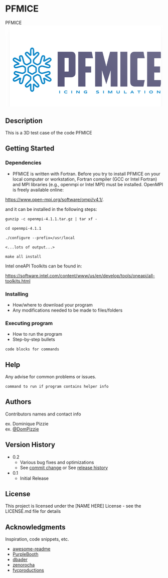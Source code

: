 # PFMICE

PFMICE
![alt text](https://github.com/zhangwq1990/PFMICE/blob/11c0ed452340c213a93eb67bba940eaed6a01564/logo.png)
## Description

This is a 3D test case of the code PFMICE

## Getting Started

### Dependencies

* PFMICE is written with Fortran. Before you try to install PFMICE on your local computer or
workstation, Fortran compiler (GCC or Intel Fortran) and MPI libraries (e.g., openmpi or Intel
MPI) must be installed. OpenMPI is freely available online:

https://www.open-mpi.org/software/ompi/v4.1/.

and it can be installed in the following steps:
```
gunzip -c openmpi-4.1.1.tar.gz | tar xf -
```
```
cd openmpi-4.1.1
```

```
./configure --prefix=/usr/local
```
```
<...lots of output...>
```
```
make all install
```

Intel oneAPI Toolkits can be found in:

https://software.intel.com/content/www/us/en/develop/tools/oneapi/all-toolkits.html

### Installing

* How/where to download your program
* Any modifications needed to be made to files/folders

### Executing program

* How to run the program
* Step-by-step bullets
```
code blocks for commands
```

## Help

Any advise for common problems or issues.
```
command to run if program contains helper info
```

## Authors

Contributors names and contact info

ex. Dominique Pizzie  
ex. [@DomPizzie](https://twitter.com/dompizzie)

## Version History

* 0.2
    * Various bug fixes and optimizations
    * See [commit change]() or See [release history]()
* 0.1
    * Initial Release

## License

This project is licensed under the [NAME HERE] License - see the LICENSE.md file for details

## Acknowledgments

Inspiration, code snippets, etc.
* [awesome-readme](https://github.com/matiassingers/awesome-readme)
* [PurpleBooth](https://gist.github.com/PurpleBooth/109311bb0361f32d87a2)
* [dbader](https://github.com/dbader/readme-template)
* [zenorocha](https://gist.github.com/zenorocha/4526327)
* [fvcproductions](https://gist.github.com/fvcproductions/1bfc2d4aecb01a834b46)
